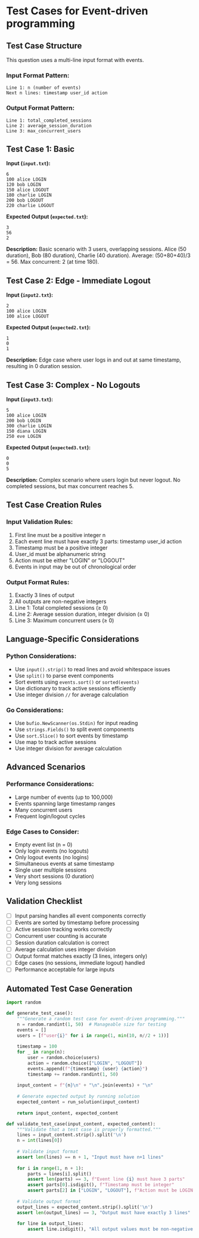 # Test Cases for Event-driven programming

## Test Case Structure
This question uses a multi-line input format with events.

### Input Format Pattern:
```
Line 1: n (number of events)
Next n lines: timestamp user_id action
```

### Output Format Pattern:
```
Line 1: total_completed_sessions
Line 2: average_session_duration  
Line 3: max_concurrent_users
```

## Test Case 1: Basic
**Input (`input.txt`):**
```
6
100 alice LOGIN
120 bob LOGIN
150 alice LOGOUT
180 charlie LOGIN
200 bob LOGOUT
220 charlie LOGOUT
```
**Expected Output (`expected.txt`):**
```
3
56
2
```
**Description:** Basic scenario with 3 users, overlapping sessions. Alice (50 duration), Bob (80 duration), Charlie (40 duration). Average: (50+80+40)/3 = 56. Max concurrent: 2 (at time 180).

## Test Case 2: Edge - Immediate Logout
**Input (`input2.txt`):**
```
2
100 alice LOGIN
100 alice LOGOUT
```
**Expected Output (`expected2.txt`):**
```
1
0
1
```
**Description:** Edge case where user logs in and out at same timestamp, resulting in 0 duration session.

## Test Case 3: Complex - No Logouts
**Input (`input3.txt`):**
```
5
100 alice LOGIN
200 bob LOGIN
300 charlie LOGIN
150 diana LOGIN
250 eve LOGIN
```
**Expected Output (`expected3.txt`):**
```
0
0
5
```
**Description:** Complex scenario where users login but never logout. No completed sessions, but max concurrent reaches 5.

## Test Case Creation Rules
### Input Validation Rules:
1. First line must be a positive integer n
2. Each event line must have exactly 3 parts: timestamp user_id action
3. Timestamp must be a positive integer
4. User_id must be alphanumeric string
5. Action must be either "LOGIN" or "LOGOUT"
6. Events in input may be out of chronological order

### Output Format Rules:
1. Exactly 3 lines of output
2. All outputs are non-negative integers
3. Line 1: Total completed sessions (≥ 0)
4. Line 2: Average session duration, integer division (≥ 0)
5. Line 3: Maximum concurrent users (≥ 0)

## Language-Specific Considerations
### Python Considerations:
- Use `input().strip()` to read lines and avoid whitespace issues
- Use `split()` to parse event components
- Sort events using `events.sort()` or `sorted(events)`
- Use dictionary to track active sessions efficiently
- Use integer division `//` for average calculation

### Go Considerations:
- Use `bufio.NewScanner(os.Stdin)` for input reading
- Use `strings.Fields()` to split event components
- Use `sort.Slice()` to sort events by timestamp
- Use map to track active sessions
- Use integer division for average calculation

## Advanced Scenarios
### Performance Considerations:
- Large number of events (up to 100,000)
- Events spanning large timestamp ranges
- Many concurrent users
- Frequent login/logout cycles

### Edge Cases to Consider:
- Empty event list (n = 0)
- Only login events (no logouts)
- Only logout events (no logins)
- Simultaneous events at same timestamp
- Single user multiple sessions
- Very short sessions (0 duration)
- Very long sessions

## Validation Checklist
- [ ] Input parsing handles all event components correctly
- [ ] Events are sorted by timestamp before processing
- [ ] Active session tracking works correctly
- [ ] Concurrent user counting is accurate
- [ ] Session duration calculation is correct
- [ ] Average calculation uses integer division
- [ ] Output format matches exactly (3 lines, integers only)
- [ ] Edge cases (no sessions, immediate logout) handled
- [ ] Performance acceptable for large inputs

## Automated Test Case Generation
```python
import random

def generate_test_case():
    """Generate a random test case for event-driven programming."""
    n = random.randint(1, 50)  # Manageable size for testing
    events = []
    users = [f"user{i}" for i in range(1, min(10, n//2 + 1))]
    
    timestamp = 100
    for _ in range(n):
        user = random.choice(users)
        action = random.choice(["LOGIN", "LOGOUT"])
        events.append(f"{timestamp} {user} {action}")
        timestamp += random.randint(1, 50)
    
    input_content = f"{n}\n" + "\n".join(events) + "\n"
    
    # Generate expected output by running solution
    expected_content = run_solution(input_content)
    
    return input_content, expected_content

def validate_test_case(input_content, expected_content):
    """Validate that a test case is properly formatted."""
    lines = input_content.strip().split('\n')
    n = int(lines[0])
    
    # Validate input format
    assert len(lines) == n + 1, "Input must have n+1 lines"
    
    for i in range(1, n + 1):
        parts = lines[i].split()
        assert len(parts) == 3, f"Event line {i} must have 3 parts"
        assert parts[0].isdigit(), f"Timestamp must be integer"
        assert parts[2] in ["LOGIN", "LOGOUT"], f"Action must be LOGIN or LOGOUT"
    
    # Validate output format
    output_lines = expected_content.strip().split('\n')
    assert len(output_lines) == 3, "Output must have exactly 3 lines"
    
    for line in output_lines:
        assert line.isdigit(), "All output values must be non-negative integers"
```
